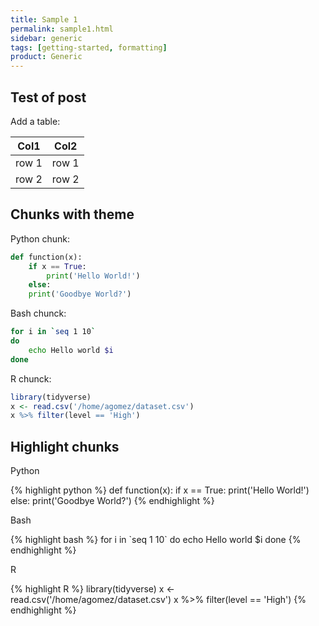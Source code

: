 ```yaml
---
title: Sample 1
permalink: sample1.html
sidebar: generic
tags: [getting-started, formatting]
product: Generic
---
```


## Test of post

<!--<p><strong>Test of post</strong></p>-->

Add a table:

| Col1 | Col2 |
|----|-----|
| row 1 | row 1 |
| row 2 | row 2 |

## Chunks with theme

<!--<p><strong>Chunks with theme</strong></p>-->

Python chunk:

```python
def function(x):
    if x == True:
        print('Hello World!')
    else:
	print('Goodbye World?')
```

Bash chunck:

```bash
for i in `seq 1 10`
do
    echo Hello world $i
done
```

R chunck:

```r
library(tidyverse)
x <- read.csv('/home/agomez/dataset.csv')
x %>% filter(level == 'High')
```

## Highlight chunks

<!--<p><strong>Highlight chunks</strong></p>-->

<p>Python</p>
{% highlight python %}
def function(x):
    if x == True:
        print('Hello World!')
    else:
	print('Goodbye World?')
{% endhighlight %}


<p>Bash</p>
{% highlight bash %}
for i in `seq 1 10`
do
    echo Hello world $i
done
{% endhighlight %}

<p>R</p>
{% highlight R %}
library(tidyverse)
x <- read.csv('/home/agomez/dataset.csv')
x %>% filter(level == 'High')
{% endhighlight %}

